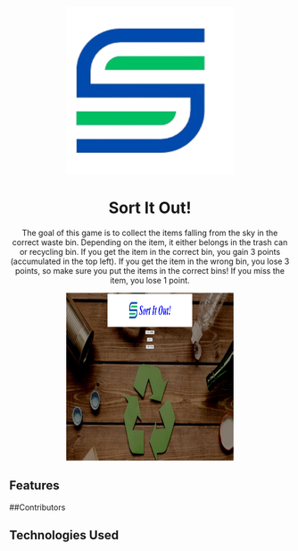 <p align="center">
  <img src="images/Logo.png" width="300px" height="300px"/>
</p>

<div align="center">
  <h1>Sort It Out!</h1>
  <p>The goal of this game is to collect the items falling from the sky in the correct waste bin. Depending on the item, it either belongs in the trash can or recycling bin. If you get the item in the correct bin, you gain 3 points (accumulated in the top left). If you get the item in the wrong bin, you lose 3 points, so make sure you put the items in the correct bins! If you miss the item, you lose 1 point.</p>
</div>

<p align="center">
  <img src="images/Main Page.png" width="300px" height="300px"/>
</p>

## Features


##Contributors


## Technologies Used
